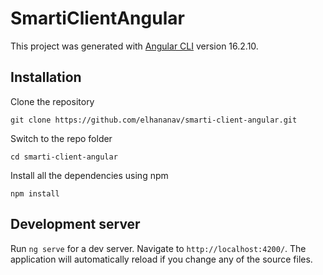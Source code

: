 # SmartiClientAngular

This project was generated with [Angular CLI](https://github.com/angular/angular-cli) version 16.2.10.

## Installation

Clone the repository

    git clone https://github.com/elhananav/smarti-client-angular.git

Switch to the repo folder

    cd smarti-client-angular

Install all the dependencies using npm

    npm install
     
## Development server

Run `ng serve` for a dev server. Navigate to `http://localhost:4200/`. The application will automatically reload if you change any of the source files.
